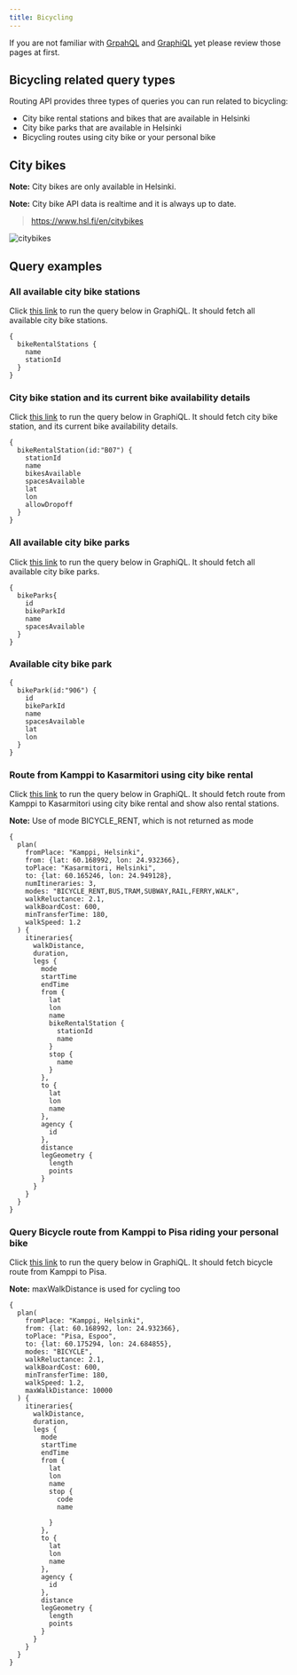 ```yaml
---
title: Bicycling
---
```


If you are not familiar with [GrpahQL](../0-graphql) and [GraphiQL](../1-graphiql) yet please review those pages at first.

## Bicycling related query types

Routing API provides three types of queries you can run related to bicycling:

-	City bike rental stations and bikes that are available in Helsinki
-	City bike parks that are available in Helsinki
-	Bicycling routes using city bike or your personal bike

## City bikes

**Note:** City bikes are only available in Helsinki.

**Note:** City bike API data is realtime and it is always up to date.

> https://www.hsl.fi/en/citybikes

![citybikes](./citybikes.png)

## Query examples 

### All available city bike stations

Click [this link]() to run the query below in GraphiQL. It should fetch all available city bike stations.

```
{
  bikeRentalStations {
    name
    stationId
  }
}
```

### City bike station and its current bike availability details

Click [this link]() to run the query below in GraphiQL. It should fetch city bike station, and its current bike availability details.

```
{
  bikeRentalStation(id:"B07") {
    stationId
    name
    bikesAvailable
    spacesAvailable
    lat
    lon
    allowDropoff
  }
}
```

### All available city bike parks

Click [this link]() to run the query below in GraphiQL. It should fetch all available city bike parks.

```
{
  bikeParks{
    id
    bikeParkId
    name
    spacesAvailable
  }
}
```

### Available city bike park


```
{
  bikePark(id:"906") {
    id
    bikeParkId
    name
    spacesAvailable
    lat
    lon
  }
}

```

### Route from Kamppi to Kasarmitori using city bike rental

Click [this link]() to run the query below in GraphiQL. It should fetch route from Kamppi to Kasarmitori using city bike rental and show also rental stations.

**Note:** Use of mode BICYCLE_RENT, which is not returned as mode

```
{
  plan(
    fromPlace: "Kamppi, Helsinki",
    from: {lat: 60.168992, lon: 24.932366},
    toPlace: "Kasarmitori, Helsinki",
    to: {lat: 60.165246, lon: 24.949128},
    numItineraries: 3,
    modes: "BICYCLE_RENT,BUS,TRAM,SUBWAY,RAIL,FERRY,WALK",
    walkReluctance: 2.1,
    walkBoardCost: 600,
    minTransferTime: 180,
    walkSpeed: 1.2
  ) {
    itineraries{
      walkDistance,
      duration,
      legs {
        mode
        startTime
        endTime
        from {
          lat
          lon
          name
          bikeRentalStation {
            stationId
            name
          }
          stop {
            name
          }
        },
        to {
          lat
          lon
          name
        },
        agency {
          id
        },
        distance
        legGeometry {
          length
          points
        }
      }
    }
  }
}
```

### Query Bicycle route from Kamppi to Pisa riding your personal bike

Click [this link]() to run the query below in GraphiQL. It should fetch bicycle route from Kamppi to Pisa.

**Note:** maxWalkDistance is used for cycling too

```
{
  plan(
    fromPlace: "Kamppi, Helsinki",
    from: {lat: 60.168992, lon: 24.932366},
    toPlace: "Pisa, Espoo",
    to: {lat: 60.175294, lon: 24.684855},
    modes: "BICYCLE",
    walkReluctance: 2.1,
    walkBoardCost: 600,
    minTransferTime: 180,
    walkSpeed: 1.2,
    maxWalkDistance: 10000
  ) {
    itineraries{
      walkDistance,
      duration,
      legs {
        mode
        startTime
        endTime
        from {
          lat
          lon
          name
          stop {
            code
            name

          }
        },
        to {
          lat
          lon
          name
        },
        agency {
          id
        },
        distance
        legGeometry {
          length
          points
        }
      }
    }
  }
}
```

